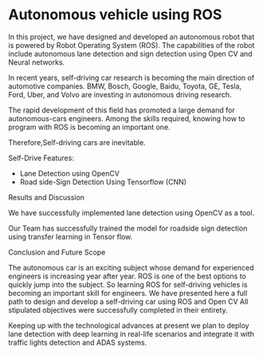 # Autonomous vehicle using ROS
 In this project, we have designed and developed an autonomous robot that is powered by Robot Operating System (ROS). The capabilities of the robot include autonomous lane detection and sign detection using Open CV and Neural networks. 

In recent years, self-driving car research is becoming the main direction of automotive companies. BMW, Bosch, Google, Baidu, Toyota, GE, Tesla, Ford, Uber, and Volvo are investing in autonomous driving research.

The rapid development of this field has promoted a large demand for autonomous-cars engineers. Among the skills required, knowing how to program with ROS is becoming an important one.

Therefore,Self-driving cars are inevitable.

Self-Drive Features:
- Lane Detection using OpenCV
- Road side-Sign Detection Using Tensorflow (CNN)


Results and Discussion


We have successfully implemented lane detection using OpenCV as a tool.

Our Team has successfully trained the model for roadside sign detection using transfer learning in Tensor flow.

Conclusion and Future Scope

The autonomous car is an exciting subject whose demand for experienced engineers is increasing year after year. ROS is one of the best options to quickly jump into the subject. So learning ROS for self-driving vehicles is becoming an important skill for engineers. We have presented here a full path to design and develop a self-driving car using ROS and Open CV  All stipulated objectives were successfully completed in their entirety.

Keeping up with the technological advances at present we plan to deploy lane detection with deep learning in real-life scenarios and integrate it with traffic lights detection and ADAS systems. 

